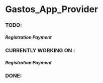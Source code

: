 # Gastos_App_Provider

### TODO: 
##### Registration Payment

### CURRENTLY WORKING ON :
##### Registration Payment

### DONE: 
